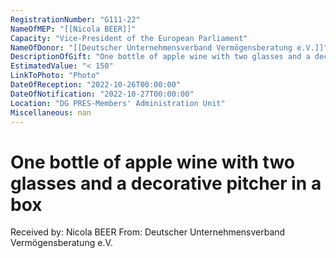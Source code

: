 ```yaml
---
RegistrationNumber: "G111-22"
NameOfMEP: "[[Nicola BEER]]"
Capacity: "Vice-President of the European Parliament"
NameOfDonor: "[[Deutscher Unternehmensverband Vermögensberatung e.V.]]"
DescriptionOfGift: "One bottle of apple wine with two glasses and a decorative pitcher in a box"
EstimatedValue: "< 150"
LinkToPhoto: "Photo"
DateOfReception: "2022-10-26T00:00:00"
DateOfNotification: "2022-10-27T00:00:00"
Location: "DG PRES-Members' Administration Unit"
Miscellaneous: nan
---
```


# One bottle of apple wine with two glasses and a decorative pitcher in a box

Received by: Nicola BEER
From: Deutscher Unternehmensverband Vermögensberatung e.V.
